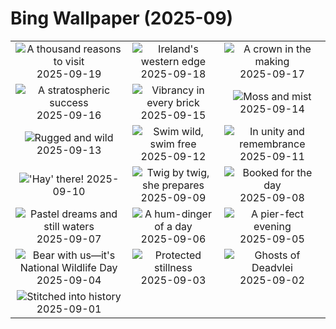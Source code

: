 # Bing Wallpaper (2025-09)

|  |  |  |
|:---:|:---:|:---:|
| ![](https://www.bing.com/th?id=OHR.ThousandIslands_EN-US7884567746_400x240.jpg "A thousand reasons to visit") 2025-09-19 | ![](https://www.bing.com/th?id=OHR.DunquinIreland_EN-US9846056364_400x240.jpg "Ireland's western edge") 2025-09-18 | ![](https://www.bing.com/th?id=OHR.YoungMoose_EN-US2991221135_400x240.jpg "A crown in the making") 2025-09-17 |
| ![](https://www.bing.com/th?id=OHR.OzoneEarth_EN-US9728527733_400x240.jpg "A stratospheric success") 2025-09-16 | ![](https://www.bing.com/th?id=OHR.DallasLegorreta_EN-US9050675226_400x240.jpg "Vibrancy in every brick") 2025-09-15 | ![](https://www.bing.com/th?id=OHR.HohWaterfall_EN-US9003533736_400x240.jpg "Moss and mist") 2025-09-14 |
| ![](https://www.bing.com/th?id=OHR.PointReyesSeashore_EN-US8949381326_400x240.jpg "Rugged and wild") 2025-09-13 | ![](https://www.bing.com/th?id=OHR.SpinnerDolphins_EN-US8860882818_400x240.jpg "Swim wild, swim free") 2025-09-12 | ![](https://www.bing.com/th?id=OHR.LibertyManhattan_EN-US8781721086_400x240.jpg "In unity and remembrance") 2025-09-11 |
| ![](https://www.bing.com/th?id=OHR.YorkshireHay_EN-US8523120193_400x240.jpg "'Hay' there!") 2025-09-10 | ![](https://www.bing.com/th?id=OHR.SwissSquirrel_EN-US8185093853_400x240.jpg "Twig by twig, she prepares") 2025-09-09 | ![](https://www.bing.com/th?id=OHR.OrchardLibrary_EN-US8095609746_400x240.jpg "Booked for the day") 2025-09-08 |
| ![](https://www.bing.com/th?id=OHR.BlueGdansk_EN-US8032283831_400x240.jpg "Pastel dreams and still waters") 2025-09-07 | ![](https://www.bing.com/th?id=OHR.RufousHummer_EN-US7346003108_400x240.jpg "A hum-dinger of a day") 2025-09-06 | ![](https://www.bing.com/th?id=OHR.SunsetPier_EN-US7261804528_400x240.jpg "A pier-fect evening") 2025-09-05 |
| ![](https://www.bing.com/th?id=OHR.WrestlingBears_EN-US4338158114_400x240.jpg "Bear with us—it's National Wildlife Day") 2025-09-04 | ![](https://www.bing.com/th?id=OHR.MinnesotaWaters_EN-US4282198656_400x240.jpg "Protected stillness") 2025-09-03 | ![](https://www.bing.com/th?id=OHR.DeadvleiTrees_EN-US4233800313_400x240.jpg "Ghosts of Deadvlei") 2025-09-02 |
| ![](https://www.bing.com/th?id=OHR.LaborDayChicago_EN-US3947410593_400x240.jpg "Stitched into history") 2025-09-01 |  |  |
